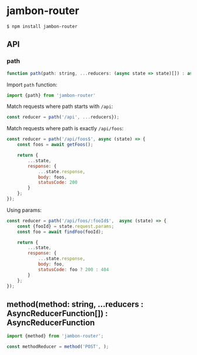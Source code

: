# jambon-router

```
$ npm install jambon-router
```

## API
### path

``` javascript
function path(path: string, ...reducers: (async state => state)[]) : async state => state
```

Import `path` function:
``` javascript
import {path} from 'jambon-router'
```


Match requests where path starts with `/api`:
``` javascript
const reducer = path('/api', ...reducers});
```

Match requests where path is exactly `/api/foos`:

``` javascript
const reducer = path('/api/foos$', async (state) => {
	const foos = await getFoos();

	return {
		...state,
		response: {
			...state.response,
			body: foos,
			statusCode: 200
		}
	};
});
```

Using params:

``` javascript
const reducer = path('/api/foos/:fooId$',  async (state) => {
	const {fooId} = state.request.params;
	const foo = await findFoo(fooId);

	return {
		...state,
		response: {
			...state.response,
			body: foo,
			statusCode: foo ? 200 : 404
		}
	};
});
```


## method(method: string, ...reducers : AsyncReducerFunction[]) : AsyncReducerFunction

``` javascript
import {method} from 'jambon-router';

const methodReducer = method('POST', );



```